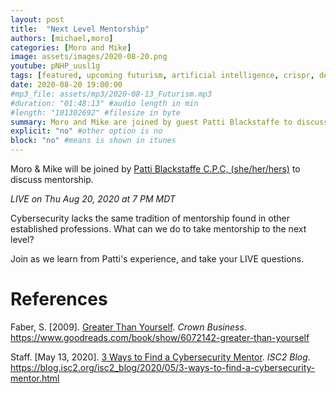 ```yaml
---
layout: post
title:  "Next Level Mentorship"
authors: [michael,moro]
categories: [Moro and Mike]
image: assets/images/2020-08-20.png
youtube: pNHP_uusl1g
tags: [featured, upcoming futurism, artificial intelligence, crispr, decision intelligence, self-driving cars, machine learning, blockchain]
date: 2020-08-20 19:00:00
#mp3_file: assets/mp3/2020-08-13_Futurism.mp3
#duration: "01:48:13" #audio length in min
#length: "101302692" #filesize in byte
summary: Moro and Mike are joined by guest Patti Blackstaffe to discuss how to take mentorship to the next level in your career.
explicit: "no" #other option is no
block: "no" #means is shown in itunes
---
```


Moro & Mike will be joined by [Patti Blackstaffe C.P.C, (she/her/hers)](https://www.linkedin.com/in/pattiblackstaffe/) to discuss mentorship.

*LIVE on Thu Aug 20, 2020 at 7 PM MDT*

Cybersecurity lacks the same tradition of mentorship found in other established professions. What can we do to take mentorship to the next level?

Join as we learn from Patti's experience, and take your LIVE questions.

# References

Faber, S. \[2009\]. [Greater Than Yourself](https://www.goodreads.com/book/show/6072142-greater-than-yourself). *Crown Business*. <https://www.goodreads.com/book/show/6072142-greater-than-yourself>

Staff. \[May 13, 2020\]. [3 Ways to Find a Cybersecurity Mentor](https://blog.isc2.org/isc2_blog/2020/05/3-ways-to-find-a-cybersecurity-mentor.html). *ISC2 Blog*. <https://blog.isc2.org/isc2_blog/2020/05/3-ways-to-find-a-cybersecurity-mentor.html>

